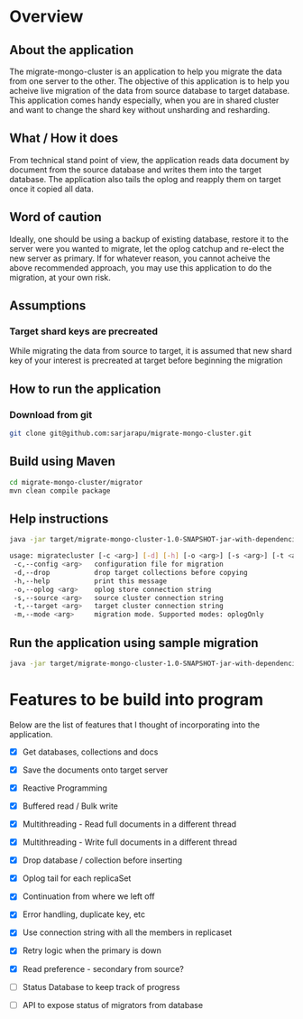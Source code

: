 # Overview

## About the application

The migrate-mongo-cluster is an application to help you migrate the data from one server to the other. The objective of this application is to help you acheive live migration of the data from source database to target database. This application comes handy especially, when you are in shared cluster and want to change the shard key without unsharding and resharding. 

## What / How it does

From technical stand point of view, the application reads data document by document from the source database and writes them into the target database. The application also tails the oplog and reapply them on target once it copied all data. 

## Word of caution

Ideally, one should be using a backup of existing database, restore it to the server were you wanted to migrate, let the oplog catchup and re-elect the new server as primary. If for whatever reason, you cannot acheive the above recommended approach, you may use this application to do the migration, at your own risk.

## Assumptions

### Target shard keys are precreated

While migrating the data from source to target, it is assumed that new shard key of your interest is precreated at target before beginning the migration

## How to run the application

### Download from git

```bash
git clone git@github.com:sarjarapu/migrate-mongo-cluster.git
```

## Build using Maven

```bash
cd migrate-mongo-cluster/migrator
mvn clean compile package
```

## Help instructions

```bash
java -jar target/migrate-mongo-cluster-1.0-SNAPSHOT-jar-with-dependencies.jar -h

usage: migratecluster [-c <arg>] [-d] [-h] [-o <arg>] [-s <arg>] [-t <arg>]  
 -c,--config <arg>   configuration file for migration  
 -d,--drop           drop target collections before copying  
 -h,--help           print this message  
 -o,--oplog <arg>    oplog store connection string  
 -s,--source <arg>   source cluster connection string  
 -t,--target <arg>   target cluster connection string  
 -m,--mode <arg>     migration mode. Supported modes: oplogOnly
```

## Run the application using sample migration

```bash
java -jar target/migrate-mongo-cluster-1.0-SNAPSHOT-jar-with-dependencies.jar -c ../sample/sample-migration.conf
```

# Features to be build into program

Below are the list of features that I thought of incorporating into the application.

- [x] Get databases, collections and docs
- [x] Save the documents onto target server
- [x] Reactive Programming
- [x] Buffered read / Bulk write 
- [x] Multithreading - Read full documents in a different thread
- [x] Multithreading - Write full documents in a different thread
- [x] Drop database / collection before inserting
- [x] Oplog tail for each replicaSet 
- [x] Continuation from where we left off
- [x] Error handling, duplicate key, etc
- [x] Use connection string with all the members in replicaset
- [x] Retry logic when the primary is down
- [x] Read preference - secondary from source?
- [ ] Status Database to keep track of progress
- [ ] API to expose status of migrators from database



